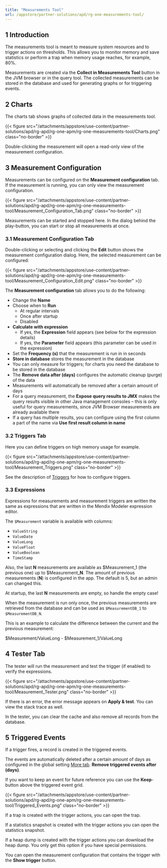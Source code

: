 ```yaml
---
title: "Measurements Tool"
url: /appstore/partner-solutions/apd/rg-one-measurements-tool/
---
```


## 1 Introduction

The measurements tool is meant to measure system resources and to trigger actions on thresholds. This allows you to monitor memory and save statistics or perform a trap when memory usage reaches, for example, 80%. 

Measurements are created via the **Collect in Measurements Tool** button in the JVM browser or in the query tool. The collected measurements can be stored in the database and used for generating graphs or for triggering events.

## 2 Charts

The charts tab shows graphs of collected data in the measurements tool.

{{< figure src="/attachments/appstore/use-content/partner-solutions/apd/rg-apd/rg-one-apm/rg-one-measurements-tool/Charts.png" class="no-border" >}}

Double-clicking the measurement will open a read-only view of the measurement configuration.

## 3 Measurement Configuration

Measurements can be configured on the **Measurement configuration** tab. If the measurement is running, you can only view the measurement configuration. 

{{< figure src="/attachments/appstore/use-content/partner-solutions/apd/rg-apd/rg-one-apm/rg-one-measurements-tool/Measurement_Configuration_Tab.png" class="no-border" >}}                     

Measurements can be started and stopped here. In the dialog behind the play-button, you can start or stop all measurements at once.

### 3.1 Measurement Configuration Tab

Double-clicking or selecting and clicking the **Edit** button shows the measurement configuration dialog.  Here, the selected measurement can be configured:

{{< figure src="/attachments/appstore/use-content/partner-solutions/apd/rg-apd/rg-one-apm/rg-one-measurements-tool/Measurement_Configuration_Edit.png" class="no-border" >}}

The **Measurement configuration** tab allows you to do the following:

* Change the **Name**
* Choose when to **Run**
    * At regular intervals
    * Once after startup
    * Disabled
* **Calculate with expression**
    * If yes, the **Expression** field appears (see below for the expression details)
    * If yes, the **Parameter** field appears (this parameter can be used in the expression)
* Set the **Frequency (s)** that the measurement is run in in seconds
* **Store in database** stores the measurement in the database
* You can only measure for triggers; for charts you need the database to be stored in the database
* The **Remove data after (days)** configures the automatic cleanup (purge) of the data
* Measurements will automatically be removed after a certain amount of days
* For a query measurement, the **Expose query results to JMX** makes the query results visible in other Java management consoles – this is only useful for query measurements, since JVM Browser measurements are already available  there
* If a query has multiple results, you can configure using the first column a part of the name via **Use first result column in name**

### 3.2 Triggers Tab

Here you can define triggers on high memory usage for example.

{{< figure src="/attachments/appstore/use-content/partner-solutions/apd/rg-apd/rg-one-apm/rg-one-measurements-tool/Measurement_Triggers.png" class="no-border" >}}                 

See the description of [Triggers](/appstore/partner-solutions/apd/rg-one-triggers/) for how to configure triggers.

### 3.3 Expressions

Expressions for measurements and measurement triggers are written the same as expressions that are written in the Mendix Modeler expression editor. 

The `$Measurement` variable is available with columns:

* `ValueString`
* `ValueDate`
* `ValueLong`
* `ValueFloat`
* `ValueBoolean`
* `TimeStamp`

Also, the last **N** measurements are available as $Measurement_1 (the previous one) up to $Measurement_**N**. The amount of previous measurements (**N**) is configured in the app. The default is 5, but an admin can changed this. 

At startup, the last **N** measurements are empty, so handle the empty case!

When the measurement is run only once, the previous measurements are retrieved from the database and can be used as `$MeasurementDB_1` to `$MeasurementDB_N`. 

This is an example to calculate the difference between the current and the previous measurement:

$Measurement/ValueLong - $Measurement_1/ValueLong

## 4 Tester Tab

The tester will run the measurement and test the trigger (if enabled) to verify the expressions.

{{< figure src="/attachments/appstore/use-content/partner-solutions/apd/rg-apd/rg-one-apm/rg-one-measurements-tool/Measurement_Tester.png" class="no-border" >}}

If there is an error, the error message appears on **Apply & test**. You can view the stack trace as well.

In the tester, you can clear the cache and also remove all records from the database.

## 5 Triggered Events

If a trigger fires, a record is created in the triggered events. 

The events are automatically deleted after a certain amount of days as configured in the global setting [More tab](/appstore/partner-solutions/apd/rg-one-configuration/#more). 
**Remove triggered events after (days)**. 

If you want to keep an event for future reference you can use the **Keep**-button above the triggered event grid.

{{< figure src="/attachments/appstore/use-content/partner-solutions/apd/rg-apd/rg-one-apm/rg-one-measurements-tool/Triggered_Events.png" class="no-border" >}}

If a trap is created with the trigger actions, you can open the trap.

If a statistics snapshot is created with the trigger actions you can open the statistics snapshot.

If a heap dump is created with the trigger actions you can download the heap dump. 
You only get this option if you have special permissions.

You can open the measurement configuration that contains the trigger with the **Show trigger** button.
